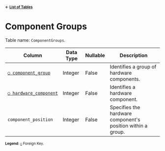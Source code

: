 <sup>**← [List of Tables](../../README.md#Metadatabase-Schema)**</sup>

# Component Groups

Table name: `ComponentGroups`.

| Column                                           | Data Type | Nullable | Description                                                 |
| ------------------------------------------------ | --------- | -------- | ----------------------------------------------------------- |
| [`○ component_group`](component_group_index.md)  | Integer   | False    | Identifies a group of hardware components.                  |
| [`○ hardware_component`](hardware_components.md) | Integer   | False    | Identifies a hardware component.                            |
| `component_position`                             | Integer   | False    | Specifies the hardware component's position within a group. |

<sup>**Legend**: [`○`](component_groups.md) Foreign Key.</sup>
